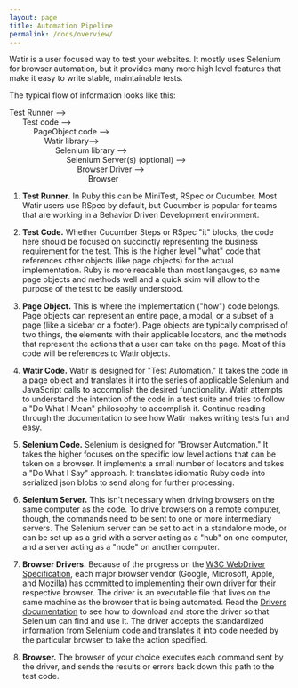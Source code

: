 ```yaml
---
layout: page
title: Automation Pipeline
permalink: /docs/overview/
---
```


Watir is a user focused way to test your websites. It mostly uses Selenium for
browser automation, but it provides many more high level features that make
it easy to write stable, maintainable tests.

The typical flow of information looks like this: 

Test Runner --> <br />
&nbsp; &nbsp; &nbsp; 
Test code --> <br /> 
&nbsp; &nbsp; &nbsp; &nbsp;&nbsp; &nbsp; 
PageObject code --> <br /> 
&nbsp; &nbsp; &nbsp; &nbsp; &nbsp;&nbsp; &nbsp;&nbsp; &nbsp; 
Watir library-->  <br />
&nbsp; &nbsp; &nbsp; &nbsp; &nbsp; &nbsp;&nbsp; &nbsp;&nbsp; &nbsp;&nbsp; &nbsp; 
Selenium library -->  <br />
&nbsp; &nbsp; &nbsp; &nbsp; &nbsp; &nbsp; &nbsp;&nbsp; &nbsp;&nbsp; &nbsp;&nbsp; &nbsp;&nbsp; &nbsp; 
Selenium Server(s) (optional) --> <br />
&nbsp; &nbsp; &nbsp; &nbsp; &nbsp; &nbsp; &nbsp; &nbsp;&nbsp; &nbsp;&nbsp; &nbsp;&nbsp; &nbsp;&nbsp; &nbsp;&nbsp; &nbsp; 
Browser Driver -->  <br />
&nbsp; &nbsp; &nbsp; &nbsp; &nbsp; &nbsp; &nbsp; &nbsp; &nbsp;&nbsp; &nbsp;&nbsp; &nbsp;&nbsp; &nbsp;&nbsp; &nbsp;&nbsp; &nbsp;&nbsp; &nbsp; 
Browser
                        
1. **Test Runner.** In Ruby this can be MiniTest, RSpec or Cucumber. Most Watir users use RSpec
by default, but Cucumber is popular for teams that are working in a Behavior Driven Development
environment.

2. **Test Code.** Whether Cucumber Steps or RSpec "it" blocks, the code here should be
focused on succinctly representing the business requirement for the test. This is the
higher level "what" code that references other objects (like page objects) for the actual implementation.
Ruby is more readable than most langauges, so name page objects and methods well 
and a quick skim will allow to the purpose of the test to be easily understood.

3. **Page Object.** This is where the implementation ("how") code belongs. 
Page objects can represent an entire page, 
a modal, or a subset of a page (like a sidebar or a footer). 
Page objects are typically comprised of two things, the elements with their applicable locators,
and the methods that represent the actions that a user can take on the page.
Most of this code will be references to Watir objects.

4. **Watir Code.** Watir is designed for "Test Automation." It takes the code 
in a page object and translates
it into the series of applicable Selenium and JavaScript calls to accomplish the desired
functionality. Watir attempts to understand the intention of the code in a test suite
and tries to follow a "Do What I Mean" philosophy to accomplish it. Continue reading 
through the documentation to see how Watir makes writing tests fun and easy.

5. **Selenium Code.** Selenium is designed for "Browser Automation." It takes the higher focuses on the 
specific low level actions that can be taken on a browser. 
It implements a small number of locators and takes a "Do What I Say" approach.
It translates idiomatic Ruby code into serialized json blobs to send along for further processing.

6. **Selenium Server.** This isn't necessary when driving browsers on the same computer as the code.
To drive browsers on a remote computer, though, the commands need to be sent to one or more intermediary
 servers. The Selenium server can be set to act in a standalone mode, or can be set up as 
a grid with a server acting as a "hub" on one computer, and a server acting as a "node" on another computer.

7. **Browser Drivers.** Because of the progress on the [W3C WebDriver Specification](https://w3c.github.io/webdriver/webdriver-spec.html), 
each major browser vendor (Google, Microsoft, Apple, and Mozilla) has committed to 
implementing their own driver for their respective browser. The driver is an executable
file that lives on the same machine as the browser that is being automated. Read the 
[Drivers documentation](../drivers) to see how to download and store the driver so that
Selenium can find and use it. The driver accepts the standardized information from Selenium 
code and translates it into code needed by the particular browser to take the action specified.

8. **Browser.** The browser of your choice executes each command sent by the driver, and sends the results or errors
back down this path to the test code.
